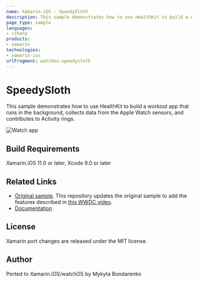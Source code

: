 ```yaml
---
name: Xamarin.iOS - SpeedySloth
description: This sample demonstrates how to use HealthKit to build a workout app that runs in the background, collects data from the Apple Watch sensors, and...
page_type: sample
languages:
- csharp
products:
- xamarin
technologies:
- xamarin-ios
urlFragment: watchos-speedysloth
---
```

# SpeedySloth

This sample demonstrates how to use HealthKit to build a workout app that runs in the background, collects data from the Apple Watch sensors, and contributes to Activity rings.

![Watch app](Screenshots/watchOS/watchOS-2.png)

## Build Requirements

Xamarin.iOS 11.0 or later, Xcode 9.0 or later

## Related Links

- [Original sample](https://developer.apple.com/library/content/samplecode/SpeedySloth/Introduction/Intro.html). This repository updates the original sample to add the features described in [this WWDC video](https://developer.apple.com/videos/play/wwdc2017/221/).
- [Documentation](https://developer.apple.com/documentation/watchkit)

## License

Xamarin port changes are released under the MIT license.

## Author

Ported to Xamarin.iOS/watchOS by Mykyta Bondarenko
